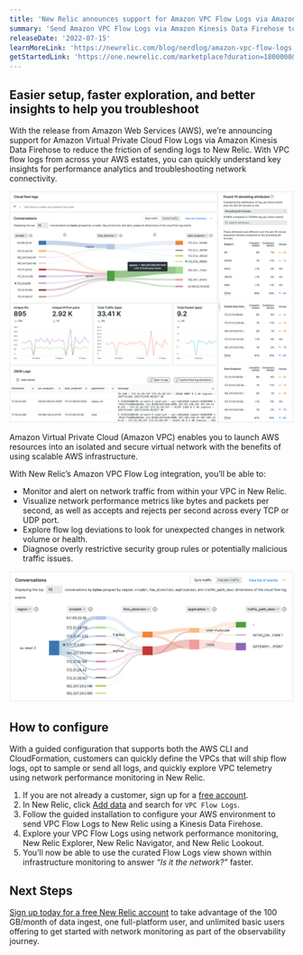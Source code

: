 ```yaml
---
title: 'New Relic announces support for Amazon VPC Flow Logs via Amazon Kinesis Data Firehose'
summary: 'Send Amazon VPC Flow Logs via Amazon Kinesis Data Firehose to reduce Amazon CloudWatch related costs and to explore and navigate flow logs across the technology estate'
releaseDate: '2022-07-15'
learnMoreLink: 'https://newrelic.com/blog/nerdlog/amazon-vpc-flow-logs'
getStartedLink: 'https://one.newrelic.com/marketplace?duration=1800000&state=79e952e9-b09e-3343-2a9c-481337ff28ac'
---
```

## Easier setup, faster exploration, and better insights to help you troubleshoot

With the release from Amazon Web Services (AWS), we’re announcing support for Amazon Virtual Private Cloud Flow Logs via Amazon Kinesis Data Firehose to reduce the friction of sending logs to New Relic. With VPC flow logs from across your AWS estates, you can quickly understand key insights for performance analytics and troubleshooting network connectivity.

![Cloud flow logs page overview](./images/1_cloudflowlogs_overview.png "Cloud flow logs page overview")

Amazon Virtual Private Cloud (Amazon VPC) enables you to launch AWS resources into an isolated and secure virtual network with the benefits of using scalable AWS infrastructure.

With New Relic’s Amazon VPC Flow Log integration, you’ll be able to:

* Monitor and alert on network traffic from within your VPC in New Relic.
* Visualize network performance metrics like bytes and packets per second, as well as accepts and rejects per second across every TCP or UDP port.
* Explore flow log deviations to look for unexpected changes in network volume or health.
* Diagnose overly restrictive security group rules or potentially malicious traffic issues.

![Sankey view for VPC Flow Logs](./images/4_cloudflowlogs_conversations.png "Sankey view for VPC Flow Logs")

## How to configure
With a guided configuration that supports both the AWS CLI and CloudFormation, customers can quickly define the VPCs that will ship flow logs, opt to sample or send all logs, and quickly explore VPC telemetry using network performance monitoring in New Relic.
1. If you are not already a customer, sign up for a [free account](https://newrelic.com/signup).
2. In New Relic, click [Add data](https://one.newrelic.com/marketplace?duration=1800000&state=79e952e9-b09e-3343-2a9c-481337ff28ac) and search for `VPC Flow Logs`.
3. Follow the guided installation to configure your AWS environment to send VPC Flow Logs to New Relic using a Kinesis Data Firehose.
4. Explore your VPC Flow Logs using network performance monitoring, New Relic Explorer, New Relic Navigator, and New Relic Lookout.
5. You’ll now be able to use the curated Flow Logs view shown within infrastructure monitoring to answer _“Is it the network?”_ faster.

## Next Steps
[Sign up today for a free New Relic account](https://newrelic.com/signup) to take advantage of the 100 GB/month of data ingest, one full-platform user, and unlimited basic users offering to get started with network monitoring as part of the observability journey.

